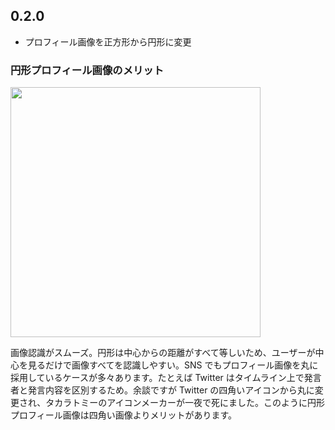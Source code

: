 ## 0.2.0

- プロフィール画像を正方形から円形に変更

### 円形プロフィール画像のメリット

<img src="https://user-images.githubusercontent.com/13635766/108600191-1c032e00-73d9-11eb-9c48-619adec95542.jpg" width="400" alt="">

画像認識がスムーズ。円形は中心からの距離がすべて等しいため、ユーザーが中心を見るだけで画像すべてを認識しやすい。SNS でもプロフィール画像を丸に採用しているケースが多々あります。たとえば Twitter はタイムライン上で発言者と発言内容を区別するため。余談ですが Twitter の四角いアイコンから丸に変更され、タカラトミーのアイコンメーカーが一夜で死にました。このように円形プロフィール画像は四角い画像よりメリットがあります。
